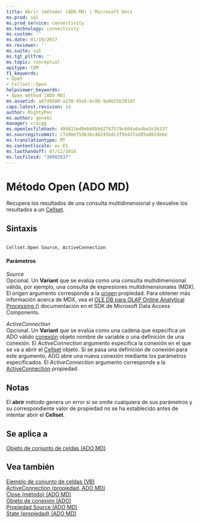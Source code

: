 ```yaml
---
title: Abrir (método) (ADO MD) | Microsoft Docs
ms.prod: sql
ms.prod_service: connectivity
ms.technology: connectivity
ms.custom: ''
ms.date: 01/19/2017
ms.reviewer: ''
ms.suite: sql
ms.tgt_pltfrm: ''
ms.topic: conceptual
apitype: COM
f1_keywords:
- Open
- Cellset::Open
helpviewer_keywords:
- Open method [ADO MD]
ms.assetid: a87d8080-a238-45e5-bc80-9a8625b3810f
caps.latest.revision: 14
author: MightyPen
ms.author: genemi
manager: craigg
ms.openlocfilehash: 49d811ed0eb60bb02767579c604a6a4be3c5b337
ms.sourcegitcommit: c7a98ef59b3bc46245b8c3f5643fad85a082debe
ms.translationtype: MT
ms.contentlocale: es-ES
ms.lasthandoff: 07/12/2018
ms.locfileid: "38982637"
---
```

# <a name="open-method-ado-md"></a>Método Open (ADO MD)
Recupera los resultados de una consulta multidimensional y devuelve los resultados a un [Cellset](../../../ado/reference/ado-md-api/cellset-object-ado-md.md).  
  
## <a name="syntax"></a>Sintaxis  
  
```  
  
Cellset.Open Source, ActiveConnection  
```  
  
#### <a name="parameters"></a>Parámetros  
 *Source*  
 Opcional. Un **Variant** que se evalúa como una consulta multidimensional válida, por ejemplo, una consulta de expresiones multidimensionales (MDX). El *origen* argumento corresponde a la [origen](../../../ado/reference/ado-md-api/source-property-ado-md.md) propiedad. Para obtener más información acerca de MDX, vea el [OLE DB para OLAP Online Analytical Processing ()](http://msdn.microsoft.com/8a7673c6-3ca1-4411-9f1e-adf1e47df4f3) documentación en el SDK de Microsoft Data Access Components.  
  
 *ActiveConnection*  
 Opcional. Un **Variant** que se evalúa como una cadena que especifica un ADO válido [conexión](../../../ado/reference/ado-api/connection-object-ado.md) objeto nombre de variable o una definición de una conexión. El *ActiveConnection* argumento especifica la conexión en el que se va a abrir el [Cellset](../../../ado/reference/ado-md-api/cellset-object-ado-md.md) objeto. Si se pasa una definición de conexión para este argumento, ADO abre una nueva conexión mediante los parámetros especificados. El *ActiveConnection* argumento corresponde a la [ActiveConnection](../../../ado/reference/ado-md-api/activeconnection-property-ado-md.md) propiedad.  
  
## <a name="remarks"></a>Notas  
 El **abrir** método genera un error si se omite cualquiera de sus parámetros y su correspondiente valor de propiedad no se ha establecido antes de intentar abrir el **Cellset**.  
  
## <a name="applies-to"></a>Se aplica a  
 [Objeto de conjunto de celdas (ADO MD)](../../../ado/reference/ado-md-api/cellset-object-ado-md.md)  
  
## <a name="see-also"></a>Vea también  
 [Ejemplo de conjunto de celdas (VB)](../../../ado/reference/ado-md-api/cellset-example-vb.md)   
 [ActiveConnection (propiedad, ADO MD)](../../../ado/reference/ado-md-api/activeconnection-property-ado-md.md)   
 [Close (método) (ADO MD)](../../../ado/reference/ado-md-api/close-method-ado-md.md)   
 [Objeto de conexión (ADO)](../../../ado/reference/ado-api/connection-object-ado.md)   
 [Propiedad Source (ADO MD)](../../../ado/reference/ado-md-api/source-property-ado-md.md)   
 [State (propiedad) (ADO MD)](../../../ado/reference/ado-md-api/state-property-ado-md.md)
